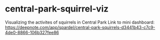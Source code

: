 # central-park-squirrel-viz
Visualizing the activites of squirrels in Central Park
Link to mini dashboard: https://deepnote.com/app/spardel/central-park-squirrels-d3441b43-c7c9-4de0-8866-106b327fee86

